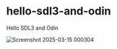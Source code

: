 # hello-sdl3-and-odin
Hello SDL3 and Odin

![Screenshot 2025-03-15 000304](https://github.com/user-attachments/assets/347d7518-10ea-45ca-8cbb-5cdc9cc65858)
